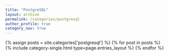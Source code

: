 ```yaml
---
title: "PostgreSQL"
layout: archive
permalink: /categories/postgresql
author_profile: true
category_nav: true
---
```

{% assign posts = site.categories['postgresql'] %}
{% for post in posts %} {% include category-single.html type=page.entries_layout %} {% endfor %}
